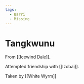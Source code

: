 ```yaml
---
tags:
  - Barri
  - Missing
---
```

# Tangkwunu 

From [[Icewind Dale]].

Attempted friendship with [[Izobai]].

Taken by [[White Wyrm]]